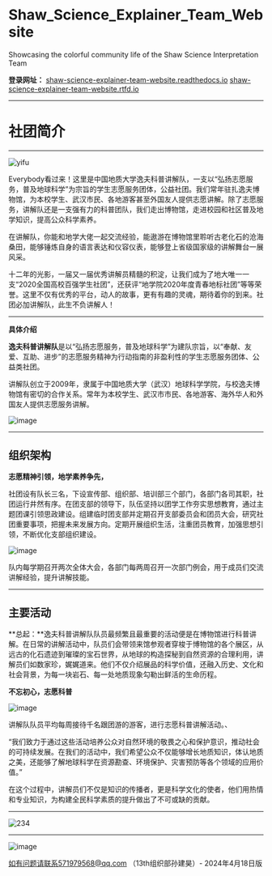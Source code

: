 # Shaw_Science_Explainer_Team_Website
Showcasing the colorful community life of the Shaw Science Interpretation Team

**登录网址：** [shaw-science-explainer-team-website.readthedocs.io](http://shaw-science-explainer-team-website.readthedocs.io/)
[shaw-science-explainer-team-website.rtfd.io](http://shaw-science-explainer-team-website.rtfd.io/)

---

# 社团简介

---

![yifu](https://github.com/Jin-sjh/Shaw_Science_Explainer_Team_Website/assets/97781484/5cba8878-87e2-4b7c-90ed-c77bb15f5da3)

Everybody看过来！这里是中国地质大学逸夫科普讲解队，一支以“弘扬志愿服务，普及地球科学”为宗旨的学生志愿服务团体，公益社团。我们常年驻扎逸夫博物馆，为本校学生、武汉市民、各地游客甚至外国友人提供志愿讲解。除了志愿服务，讲解队还是一支强有力的科普团队，我们走出博物馆，走进校园和社区普及地学知识，提高公众科学素养。

在讲解队，你能和地学大佬一起交流经验，能遨游在博物馆里聆听古老化石的沧海桑田，能够锤炼自身的语言表达和仪容仪表，能够登上省级国家级的讲解舞台一展风采。

十二年的光影，一届又一届优秀讲解员精髓的积淀，让我们成为了地大唯一一支“2020全国高校百强学生社团”，还获评“地学院2020年度青春地标社团”等等荣誉。这里不仅有优秀的平台，动人的故事，更有有趣的灵魂，期待着你的到来。社团必加讲解队，此生不负讲解人！

---

**具体介绍**

**逸夫科普讲解队**是以“弘扬志愿服务，普及地球科学”为建队宗旨，以“奉献、友爱、互助、进步”的志愿服务精神为行动指南的非盈利性的学生志愿服务团体、公益类社团。

   讲解队创立于2009年，隶属于中国地质大学（武汉）地球科学学院，与校逸夫博物馆有密切的合作关系。常年为本校学生、武汉市市民、各地游客、海外华人和外国友人提供志愿服务讲解。

![image](https://github.com/Jin-sjh/Shaw_Science_Explainer_Team_Website/assets/97781484/b34b44c5-93d4-4506-a7cb-ea9234ce510f)



---

##  组织架构

**志愿精神引领，地学素养争先，** 

社团设有队长三名，下设宣传部、组织部、培训部三个部门，各部门各司其职，社团运行井然有序。在团支部的领导下，队伍坚持以团学工作夯实思想教育，通过主题团课引领思政建设。组建临时团支部并定期召开支部委员会和团员大会，研究社团重要事项，把握未来发展方向。定期开展组织生活，注重团员教育，加强思想引领，不断优化支部组织建设。



![image](https://github.com/Jin-sjh/Shaw_Science_Explainer_Team_Website/assets/97781484/690466e2-166b-4128-a1b3-e3343c9bf562)



队内每学期召开两次全体大会，各部门每两周召开一次部门例会，用于成员们交流讲解经验，提升讲解技能。

---

## 主要活动

**总起：**逸夫科普讲解队队员最频繁且最重要的活动便是在博物馆进行科普讲解。在日常的讲解活动中，队员们会带领来馆参观者穿梭于博物馆的各个展区，从远古的化石遗迹到璀璨的宝石世界，从地球的构造探秘到自然资源的合理利用，讲解员们如数家珍，娓娓道来。他们不仅介绍展品的科学价值，还融入历史、文化和社会背景，为每一块岩石、每一处地质现象勾勒出鲜活的生命历程。



**不忘初心，志愿科普**

![image](https://github.com/Jin-sjh/Shaw_Science_Explainer_Team_Website/assets/97781484/d94d8089-abb9-45d3-85bc-d2aeaa53f3c3)

讲解队队员平均每周接待千名跟团游的游客，进行志愿科普讲解活动。、

“我们致力于通过这些活动培养公众对自然环境的敬畏之心和保护意识，推动社会的可持续发展。在我们的活动中，我们希望公众不仅能够增长地质知识，体认地质之美，还能够了解地球科学在资源勘查、环境保护、灾害预防等各个领域的应用价值。”

在这个过程中，讲解员们不仅是知识的传播者，更是科学文化的使者，他们用热情和专业知识，为构建全民科学素质的提升做出了不可或缺的贡献。

---

![234](https://github.com/Jin-sjh/Shaw_Science_Explainer_Team_Website/assets/97781484/13165563-aaa9-4e9f-bdf1-0cc335aebed8)



----

![image](https://github.com/Jin-sjh/Shaw_Science_Explainer_Team_Website/assets/97781484/05d9c80c-6222-4a29-8346-1cbd0e0f0555)



如有问题请联系571979568@qq.com （13th组织部孙建昊）-  2024年4月18日版



